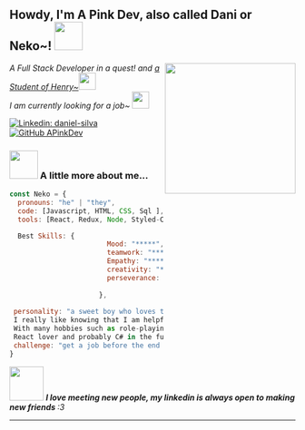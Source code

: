 <h2> Howdy, I'm A Pink Dev, also called Dani or Neko~! <img src="https://media.giphy.com/media/JRsQiAN79bPWUv43Ko/giphy.gif" width="50"></h2>
<img align='right' src="https://media0.giphy.com/media/cfiPnkNpenIFUg9ppo/200w.webp?cid=ecf05e47x65tfdh7k55moquag90kmhu5h8yf12m8k17x9egn&rid=200w.webp&ct=g" width="230">
<p><em>A Full Stack Developer in a quest! and <a href="https://www.soyhenry.com/">a Student of Henry~</a><img src="https://media0.giphy.com/media/dZd6NaZ8522fBx6w3d/200w.gif" width="30"></br>I am currently looking for a job~ <img src="https://i.pinimg.com/originals/2c/fc/fa/2cfcfabf5f5fe0aa109cbe34aa12df2a.gif" width="30"> 
</em></p>


[![Linkedin: daniel-silva](https://img.shields.io/badge/-APinkDev-0073B1?style=flat-square)](https://www.linkedin.com/in/daniel-silva-527920214/)
[![GitHub APinkDev](https://img.shields.io/github/followers/APinkDev?label=follow&style=social)](https://github.com/APinkDev)


### <img src="https://media3.giphy.com/media/JTIy6MKXfdfYDDBHV0/200w.gif" width="50"> A little more about me...  

```javascript
const Neko = {
  pronouns: "he" | "they",
  code: [Javascript, HTML, CSS, Sql ],
  tools: [React, Redux, Node, Styled-Components, Jest, Heroku, Vercell],

  Best Skills: {
                        Mood: "*****",
                        teamwork: "*****",
                        Empathy: "*****",
                        creativity: "*****",
                        perseverance: "*****"
                        
                      },
                      
 personality: "a sweet boy who loves to help in any way possible, 
 I really like knowing that I am helpful in what I do, 
 With many hobbies such as role-playing and animation movies, 
 React lover and probably C# in the future too",
 challenge: "get a job before the end of the year"
}
```

<img src="https://media.giphy.com/media/kfRKF0iqA8jyDqq1nH/giphy.gif" width="60"> <em><b>I love meeting new people, my linkedin is always open to making new friends </b> :3</em>

---
